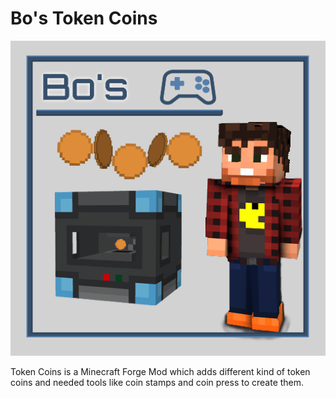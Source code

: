 # Bo's Token Coins

![Token Coins][logo]

Token Coins is a Minecraft Forge Mod which adds different kind of token coins and needed tools like coin stamps and coin press to create them.

[logo]: logo.png
